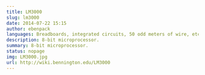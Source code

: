 ```yaml
---
title: LM3000
slug: lm3000
date: 2014-07-22 15:15
author: ebenpack
languages: Breadboards, integrated circuits, 50 odd meters of wire, etc.
description: 8-bit microprocessor.
summary: 8-bit microprocessor.
status: nopage
img: LM3000.jpg
url: http://wiki.bennington.edu/LM3000
---
```


